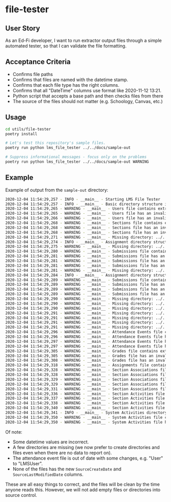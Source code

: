 # file-tester

## User Story

As an Ed-Fi developer, I want to run extractor output files through a simple automated tester, so that I can validate the file formatting.

## Acceptance Criteria

* Confirms file paths
* Confirms that files are named with the datetime stamp.
* Confirms that each file type has the right columns.
* Confirms that all "DateTime" columns use format like 2020-11-12 13:21.
* Python script that accepts a base path and then checks files from there
* The source of the files should not matter (e.g. Schoology, Canvas, etc.)

## Usage

```bash
cd utils/file-tester
poetry install

# Let's test this repository's sample files.
poetry run python lms_file_tester ../../docs/sample-out

# Suppress informational messages - focus only on the problems
poetry run python lms_file_tester ../../docs/sample-out WARNING
```

## Example

Example of output from the `sample-out` directory:

```bash
2020-12-04 11:54:29,257 - INFO - __main__ - Starting LMS File Tester
2020-12-04 11:54:29,257 - INFO - __main__ - Basic directory structure is valid.
2020-12-04 11:54:29,265 - WARNING - __main__ - Users file contains extra columns {none} and is missing columns {'SourceCreateDate', 'SourceLastModifiedDate'}
2020-12-04 11:54:29,265 - WARNING - __main__ - Users file has an invalid timestamp format for CreateDate
2020-12-04 11:54:29,266 - WARNING - __main__ - Users file has an invalid timestamp format for LastModifiedDate
2020-12-04 11:54:29,268 - WARNING - __main__ - Sections file contains extra columns {none} and is missing columns {'SourceCreateDate', 'SourceLastModifiedDate'}
2020-12-04 11:54:29,268 - WARNING - __main__ - Sections file has an invalid timestamp format for CreateDate
2020-12-04 11:54:29,268 - WARNING - __main__ - Sections file has an invalid timestamp format for LastModifiedDate
2020-12-04 11:54:29,271 - WARNING - __main__ - Missing directory: ../../docs/sample-out\section=123456780\section-activities
2020-12-04 11:54:29,274 - INFO - __main__ - Assignment directory structure is valid for section 123456780, assignment 2942251001.
2020-12-04 11:54:29,275 - WARNING - __main__ - Missing directory: ../../docs/sample-out\section=123456780\assignment=2942251002\submissions
2020-12-04 11:54:29,280 - WARNING - __main__ - Submissions file contains extra columns {none} and is missing columns {'SourceCreateDate', 'SourceLastModifiedDate'}
2020-12-04 11:54:29,281 - WARNING - __main__ - Submissions file has an invalid timestamp format for SubmissionDateTime
2020-12-04 11:54:29,281 - WARNING - __main__ - Submissions file has an invalid timestamp format for CreateDate
2020-12-04 11:54:29,281 - WARNING - __main__ - Submissions file has an invalid timestamp format for LastModifiedDate
2020-12-04 11:54:29,281 - WARNING - __main__ - Missing directory: ../../docs/sample-out\section=123456789\section-activities
2020-12-04 11:54:29,284 - INFO - __main__ - Assignment directory structure is valid for section 123456789, assignment 2942251012.
2020-12-04 11:54:29,289 - WARNING - __main__ - Submissions file contains extra columns {none} and is missing columns {'SourceCreateDate', 'SourceLastModifiedDate'}
2020-12-04 11:54:29,289 - WARNING - __main__ - Submissions file has an invalid timestamp format for SubmissionDateTime
2020-12-04 11:54:29,289 - WARNING - __main__ - Submissions file has an invalid timestamp format for CreateDate
2020-12-04 11:54:29,289 - WARNING - __main__ - Submissions file has an invalid timestamp format for LastModifiedDate
2020-12-04 11:54:29,290 - WARNING - __main__ - Missing directory: ../../docs/sample-out\section=2385758954\section-associations
2020-12-04 11:54:29,290 - WARNING - __main__ - Missing directory: ../../docs/sample-out\section=2385758954\assignments
2020-12-04 11:54:29,290 - WARNING - __main__ - Missing directory: ../../docs/sample-out\section=2385758954\grades
2020-12-04 11:54:29,291 - WARNING - __main__ - Missing directory: ../../docs/sample-out\section=123456791\section-associations
2020-12-04 11:54:29,291 - WARNING - __main__ - Missing directory: ../../docs/sample-out\section=123456791\section-activities
2020-12-04 11:54:29,291 - WARNING - __main__ - Missing directory: ../../docs/sample-out\section=123456791\assignments
2020-12-04 11:54:29,291 - WARNING - __main__ - Missing directory: ../../docs/sample-out\section=123456791\grades
2020-12-04 11:54:29,296 - WARNING - __main__ - Attendance Events file contains extra columns {'UserLMSSectionAssociationSourceSystemIdentifier', 'UserSourceSystemIdentifier', 'SectionAssociationSystemIdentifier'} and is missing columns {'SourceCreateDate', 'LMSUserSourceSystemIdentifier', 'SourceLastModifiedDate', 'LMSUserLMSSectionAssociationSourceSystemIdentifier', 'LMSSectionAssociationSystemIdentifier'}
2020-12-04 11:54:29,296 - WARNING - __main__ - Attendance Events file has an invalid timestamp format for EventDate
2020-12-04 11:54:29,297 - WARNING - __main__ - Attendance Events file has an invalid timestamp format for CreateDate
2020-12-04 11:54:29,297 - WARNING - __main__ - Attendance Events file has an invalid timestamp format for LastModifiedDate
2020-12-04 11:54:29,305 - WARNING - __main__ - Grades file contains extra columns {none} and is missing columns {'SourceCreateDate', 'SourceLastModifiedDate'}
2020-12-04 11:54:29,305 - WARNING - __main__ - Grades file has an invalid timestamp format for CreateDate
2020-12-04 11:54:29,308 - WARNING - __main__ - Grades file has an invalid timestamp format for LastModifiedDate
2020-12-04 11:54:29,318 - WARNING - __main__ - Assignments file contains extra columns {none} and is missing columns {'SourceCreateDate', 'SourceLastModifiedDate'}
2020-12-04 11:54:29,328 - WARNING - __main__ - Section Associations file contains extra columns {none} and is missing columns {'SourceCreateDate', 'SourceLastModifiedDate'}
2020-12-04 11:54:29,328 - WARNING - __main__ - Section Associations file has an invalid timestamp format for StartDate
2020-12-04 11:54:29,329 - WARNING - __main__ - Section Associations file has an invalid timestamp format for EndDate
2020-12-04 11:54:29,329 - WARNING - __main__ - Section Associations file has an invalid timestamp format for CreateDate
2020-12-04 11:54:29,331 - WARNING - __main__ - Section Associations file has an invalid timestamp format for LastModifiedDate
2020-12-04 11:54:29,336 - WARNING - __main__ - Section Activities file contains extra columns {none} and is missing columns {'SourceCreateDate', 'SourceLastModifiedDate'}
2020-12-04 11:54:29,337 - WARNING - __main__ - Section Activities file has an invalid timestamp format for ActivityDateTime
2020-12-04 11:54:29,338 - WARNING - __main__ - Section Activities file has an invalid timestamp format for CreateDate
2020-12-04 11:54:29,340 - WARNING - __main__ - Section Activities file has an invalid timestamp format for LastModifiedDate
2020-12-04 11:54:29,341 - INFO - __main__ - System Activities directory structure is valid.
2020-12-04 11:54:29,350 - WARNING - __main__ - System Activities file contains extra columns {none} and is missing columns {'SourceCreateDate', 'SourceLastModifiedDate'}
2020-12-04 11:54:29,350 - WARNING - __main__ - System Activities file has an invalid timestamp format for ActivityDateTime
```

Of note:

* Some datetime values are incorrect.
* A few directories are missing (we now prefer to create directories and files
  even when there are no data to report on).
* The attendance event file is out of date with some changes, e.g. "User" to "LMSUser".
* None of the files has the new `SourceCreateDate` and `SourceLastModifiedDate`
  columns.

These are all easy things to correct, and the files will be clean by the time
anyone reads this. However, we will not add empty files or directories into
source control.
